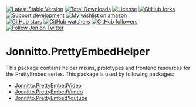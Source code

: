 [![Latest Stable Version](https://poser.pugx.org/jonnitto/prettyembedhelper/v/stable)](https://packagist.org/packages/jonnitto/prettyembedhelper)
[![Total Downloads](https://poser.pugx.org/jonnitto/prettyembedhelper/downloads)](https://packagist.org/packages/jonnitto/prettyembedhelper)
[![License](https://poser.pugx.org/jonnitto/prettyembedhelper/license)](https://packagist.org/packages/jonnitto/prettyembedhelper)
[![GitHub forks](https://img.shields.io/github/forks/jonnitto/Jonnitto.PrettyEmbedHelper.svg?style=social&label=Fork)](https://github.com/jonnitto/Jonnitto.PrettyEmbedHelper/fork)
[![Support development](https://img.shields.io/badge/Donate-PayPal-yellow.svg)](https://www.paypal.me/Jonnitto/20eur)
[![My wishlist on amazon](https://img.shields.io/badge/Wishlist-Amazon-yellow.svg)](https://www.amazon.de/hz/wishlist/ls/2WPGORAVYF39B?&sort=default)  
[![GitHub stars](https://img.shields.io/github/stars/jonnitto/Jonnitto.PrettyEmbedHelper.svg?style=social&label=Stars)](https://github.com/jonnitto/Jonnitto.PrettyEmbedHelper/stargazers)
[![GitHub watchers](https://img.shields.io/github/watchers/jonnitto/Jonnitto.PrettyEmbedHelper.svg?style=social&label=Watch)](https://github.com/jonnitto/Jonnitto.PrettyEmbedHelper/subscription)
[![GitHub followers](https://img.shields.io/github/followers/jonnitto.svg?style=social&label=Follow)](https://github.com/jonnitto/followers)
[![Follow Jon on Twitter](https://img.shields.io/twitter/follow/jonnitto.svg?style=social&label=Follow)](https://twitter.com/jonnitto)

# Jonnitto.PrettyEmbedHelper

This package contains helper mixins, prototypes and frontend resources for the PrettyEmbed series. This package is used by following packages:

- [Jonnitto.PrettyEmbedVideo](https://github.com/jonnitto/Jonnitto.PrettyEmbedVideo)
- [Jonnitto.PrettyEmbedVimeo](https://github.com/jonnitto/Jonnitto.PrettyEmbedVimeo)
- [Jonnitto.PrettyEmbedYoutube](https://github.com/jonnitto/Jonnitto.PrettyEmbedYoutube)

